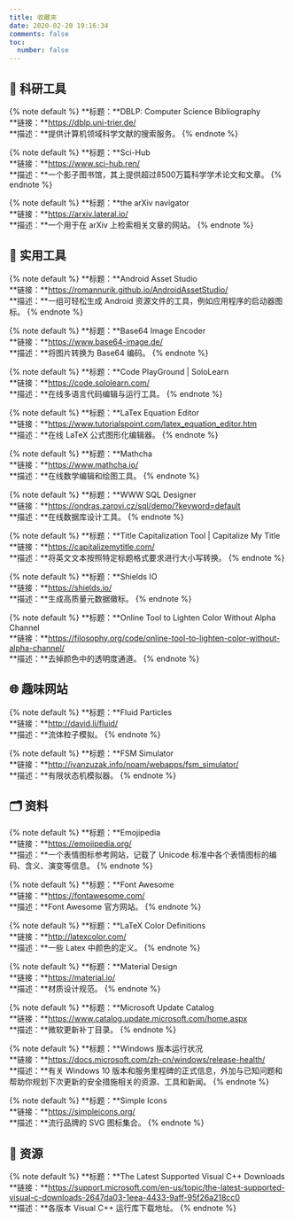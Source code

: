 ```yaml
---
title: 收藏夹
date: 2020-02-20 19:16:34
comments: false
toc:
  number: false
---
```

## 🔬 科研工具

{% note default %}
**标题：**DBLP: Computer Science Bibliography<br/>
**链接：**https://dblp.uni-trier.de/<br/>
**描述：**提供计算机领域科学文献的搜索服务。
{% endnote %}

{% note default %}
**标题：**Sci-Hub<br/>
**链接：**https://www.sci-hub.ren/<br/>
**描述：**一个影子图书馆，其上提供超过8500万篇科学学术论文和文章。
{% endnote %}

{% note default %}
**标题：**the arXiv navigator<br/>
**链接：**https://arxiv.lateral.io/<br/>
**描述：**一个用于在 arXiv 上检索相关文章的网站。
{% endnote %}

## 🧰 实用工具

{% note default %}
**标题：**Android Asset Studio<br/>
**链接：**https://romannurik.github.io/AndroidAssetStudio/<br/>
**描述：**一组可轻松生成 Android 资源文件的工具，例如应用程序的启动器图标。
{% endnote %}

{% note default %}
**标题：**Base64 Image Encoder<br/>
**链接：**https://www.base64-image.de/<br/>
**描述：**将图片转换为 Base64 编码。
{% endnote %}

{% note default %}
**标题：**Code PlayGround | SoloLearn<br/>
**链接：**https://code.sololearn.com/<br/>
**描述：**在线多语言代码编辑与运行工具。
{% endnote %}

{% note default %}
**标题：**LaTex Equation Editor<br/>
**链接：**https://www.tutorialspoint.com/latex_equation_editor.htm<br/>
**描述：**在线 LaTeX 公式图形化编辑器。
{% endnote %}

{% note default %}
**标题：**Mathcha<br/>
**链接：**https://www.mathcha.io/<br/>
**描述：**在线数学编辑和绘图工具。
{% endnote %}

{% note default %}
**标题：**WWW SQL Designer<br/>
**链接：**https://ondras.zarovi.cz/sql/demo/?keyword=default<br/>
**描述：**在线数据库设计工具。
{% endnote %}

{% note default %}
**标题：**Title Capitalization Tool | Capitalize My Title<br/>
**链接：**https://capitalizemytitle.com/<br/>
**描述：**将英文文本按照特定标题格式要求进行大小写转换。
{% endnote %}

{% note default %}
**标题：**Shields IO<br/>
**链接：**https://shields.io/<br/>
**描述：**生成高质量元数据徽标。
{% endnote %}

{% note default %}
**标题：**Online Tool to Lighten Color Without Alpha Channel<br/>
**链接：**https://filosophy.org/code/online-tool-to-lighten-color-without-alpha-channel/<br/>
**描述：**去掉颜色中的透明度通道。
{% endnote %}

## 🌐 趣味网站

{% note default %}
**标题：**Fluid Particles<br/>
**链接：**http://david.li/fluid/<br/>
**描述：**流体粒子模拟。
{% endnote %}

{% note default %}
**标题：**FSM Simulator<br/>
**链接：**http://ivanzuzak.info/noam/webapps/fsm_simulator/<br/>
**描述：**有限状态机模拟器。
{% endnote %}

## 🗂️ 资料

{% note default %}
**标题：**Emojipedia<br/>
**链接：**https://emojipedia.org/<br/>
**描述：**一个表情图标参考网站，记载了 Unicode 标准中各个表情图标的编码、含义、演变等信息。
{% endnote %}

{% note default %}
**标题：**Font Awesome<br/>
**链接：**https://fontawesome.com/<br/>
**描述：**Font Awesome 官方网站。
{% endnote %}

{% note default %}
**标题：**LaTeX Color Definitions<br/>
**链接：**http://latexcolor.com/<br/>
**描述：**一些 Latex 中颜色的定义。
{% endnote %}

{% note default %}
**标题：**Material Design<br/>
**链接：**https://material.io/<br/>
**描述：**材质设计规范。
{% endnote %}

{% note default %}
**标题：**Microsoft Update Catalog<br/>
**链接：**https://www.catalog.update.microsoft.com/home.aspx<br/>
**描述：**微软更新补丁目录。
{% endnote %}

{% note default %}
**标题：**Windows 版本运行状况<br/>
**链接：**https://docs.microsoft.com/zh-cn/windows/release-health/<br/>
**描述：**有关 Windows 10 版本和服务里程碑的正式信息，外加与已知问题和帮助你规划下次更新的安全措施相关的资源、工具和新闻。
{% endnote %}

{% note default %}
**标题：**Simple Icons<br/>
**链接：**https://simpleicons.org/<br/>
**描述：**流行品牌的 SVG 图标集合。
{% endnote %}

## 📀 资源

{% note default %}
**标题：**The Latest Supported Visual C++ Downloads<br/>
**链接：**https://support.microsoft.com/en-us/topic/the-latest-supported-visual-c-downloads-2647da03-1eea-4433-9aff-95f26a218cc0<br/>
**描述：**各版本 Visual C++ 运行库下载地址。
{% endnote %}
